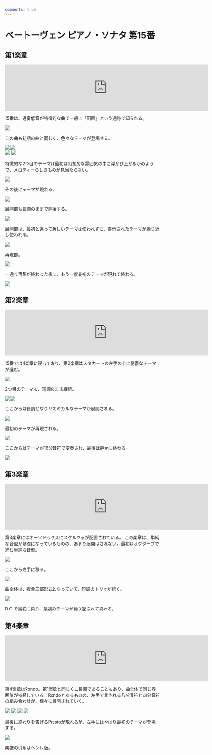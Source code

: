 ```yaml
---
comments: true
---
```


# ベートーヴェン ピアノ・ソナタ 第15番

## 第1楽章

<iframe allow="autoplay *; encrypted-media *;" frameborder="0" height="150" sandbox="allow-forms allow-popups allow-same-origin allow-scripts allow-top-navigation-by-user-activation" src="https://embed.music.apple.com/us/album/piano-sonata-no-15-in-d-major-op-28-i-allegro/1272663034?i=1272663709&app=music" width="660"></iframe>

15番は、通奏低音が特徴的な曲で一般に「田園」という通称で知られる。

<img src="740.jpg">

この曲も初期の曲と同じく、色々なテーマが登場する。

<div style="display: flex;">
<img src="738.jpg"><img src="742.jpg">
</div>

<img src="737.jpg">

<img src="739.jpg">

特徴的な2つ目のテーマは最初は幻想的な雰囲気の中に浮かび上がるかのようで、メロディーらしきものが見当たらない。

<img src="741.jpg">

その後にテーマが現れる。

<img src="746.jpg">

展開部も長調のままで開始する。

<img src="747.jpg">

展開部は、最初と違って新しいテーマは使われずに、提示されたテーマが繰り返し使われる。

<img src="744.jpg">

再現部。

<img src="743.jpg">

一通り再現が終わった後に、もう一度最初のテーマが現れて終わる。

<img src="745.jpg">

## 第2楽章

<iframe allow="autoplay *; encrypted-media *;" frameborder="0" height="150" sandbox="allow-forms allow-popups allow-same-origin allow-scripts allow-top-navigation-by-user-activation" src="https://embed.music.apple.com/us/album/piano-sonata-no-15-in-d-major-op-28-ii-andante/1272663034?i=1272663710&app=music" width="660"></iframe>

15番では4楽章に戻っており、第2楽章はスタカートの左手の上に憂鬱なテーマが進む。

<img src="775.jpg">

2つ目のテーマも、短調のまま継続。

<div style="display: flex;">
<img src="773.jpg"><img src="772.jpg">
</div>

ここからは長調となりリズミカルなテーマが展開される。

<img src="774.jpg">

最初のテーマが再現される。

<img src="777.jpg">

ここからはテーマが16分音符で変奏され、最後は静かに終わる。

<img src="776.jpg">

## 第3楽章

<iframe allow="autoplay *; encrypted-media *;" frameborder="0" height="150" sandbox="allow-forms allow-popups allow-same-origin allow-scripts allow-top-navigation-by-user-activation" src="https://embed.music.apple.com/us/album/piano-sonata-no-15-in-d-major-op-28-iii-scherzo-allegro-vivace/1272663034?i=1272663711&app=music" width="660"></iframe>

第3楽章にはオーソドックスにスケルツォが配置されている。
この楽章は、単純な音型が基礎になっているものの、あまり展開はされない。最初はオクターブで進む単純な音型。

<img src="771.jpg">

ここから左手に移る。

<img src="769.jpg">

曲全体は、複合三部形式となっていて、短調のトリオが続く。

<img src="770.jpg">

D.C.で最初に戻り、最初のテーマが繰り返されて終わる。

## 第4楽章

<iframe allow="autoplay *; encrypted-media *;" frameborder="0" height="150" sandbox="allow-forms allow-popups allow-same-origin allow-scripts allow-top-navigation-by-user-activation" src="https://embed.music.apple.com/us/album/piano-sonata-no-15-in-d-major-op-28-iv-rondo-allegro/1272663034?i=1272663712&app=music" width="660"></iframe>

第4楽章はRondo。第1楽章と同じくニ長調であることもあり、曲全体で同じ雰囲気が持続している。Rondoとあるものの、左手で奏される八分音符と四分音符の組み合わせが、様々に展開されていく。

<img src="781.jpg">

<img src="782.jpg">

<img src="780.jpg">

<img src="779.jpg">

最後に終わりを告げるPrestoが現れるが、左手にはやはり最初のテーマが登場する。

<img src="783.jpg">

楽譜の引用はヘンレ版。

